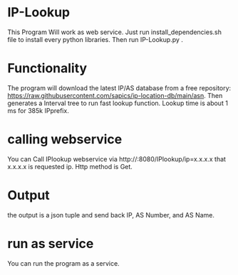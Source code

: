 # IP-Lookup
This Program Will work as web service. Just run install_dependencies.sh file to install every python libraries. Then run IP-Lookup.py .

# Functionality
The program will download the latest IP/AS database from a free repository: https://raw.githubusercontent.com/sapics/ip-location-db/main/asn. Then generates a Interval tree to run fast lookup function. Lookup time is about 1 ms for 385k IPprefix.

# calling webservice
You can Call IPlookup webservice via http://<Host-name>:8080/IPlookup/ip=x.x.x.x that x.x.x.x is requested ip. Http method is Get.

# Output
the output is a json tuple and send back IP, AS Number, and AS Name.

# run as service
You can run the program as a service.
